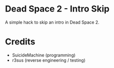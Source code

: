 # Dead Space 2 - Intro Skip
A simple hack to skip an intro in Dead Space 2.

# Credits
* SuicideMachine (programming)
* r3sus (reverse engineering / testing)

